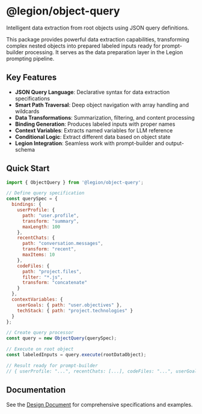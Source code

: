 # @legion/object-query

Intelligent data extraction from root objects using JSON query definitions.

This package provides powerful data extraction capabilities, transforming complex nested objects into prepared labeled inputs ready for prompt-builder processing. It serves as the data preparation layer in the Legion prompting pipeline.

## Key Features

- **JSON Query Language**: Declarative syntax for data extraction specifications
- **Smart Path Traversal**: Deep object navigation with array handling and wildcards
- **Data Transformations**: Summarization, filtering, and content processing
- **Binding Generation**: Produces labeled inputs with proper names
- **Context Variables**: Extracts named variables for LLM reference
- **Conditional Logic**: Extract different data based on object state
- **Legion Integration**: Seamless work with prompt-builder and output-schema

## Quick Start

```javascript
import { ObjectQuery } from '@legion/object-query';

// Define query specification
const querySpec = {
  bindings: {
    userProfile: {
      path: "user.profile",
      transform: "summary",
      maxLength: 100
    },
    recentChats: {
      path: "conversation.messages",
      transform: "recent",
      maxItems: 10
    },
    codeFiles: {
      path: "project.files",
      filter: "*.js",
      transform: "concatenate"
    }
  },
  contextVariables: {
    userGoals: { path: "user.objectives" },
    techStack: { path: "project.technologies" }
  }
};

// Create query processor
const query = new ObjectQuery(querySpec);

// Execute on root object
const labeledInputs = query.execute(rootDataObject);

// Result ready for prompt-builder
// { userProfile: "...", recentChats: [...], codeFiles: "...", userGoals: "...", techStack: "..." }
```

## Documentation

See the [Design Document](./docs/DESIGN.md) for comprehensive specifications and examples.